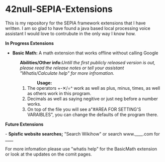 # 42null-SEPIA-Extensions
This is my repository for the SEPIA framework extensions that I have written. I am so glad to have found a java based local processing voice assistant I would love to contrubute in the only way I know how.

<p><b>In Progress Extensions</b>
<ul>
<li><b>Basic Math:</b> A math extension that works offline without calling Google</li>
    <ul>
    <b>Abilities/Other info:</b><i>Untill the first publicly released version is out, please read the release notes or tell your assistant "Whatis/Calculate help" for more infromation.</i>
      <ol><b>⠀⠀⠀Usage:</b>
        <li>The operators +-✕/÷^ work as well as plus, minus, times, as well as others work in this program.</li>
        <li>Decimals as well as saying negitive or just neg before a number works.</li>
        <li>On top of the file you will see a"#AREA FOR SETTING'S VARAIBLES", you can change the defaults of the program there.</li></p>
        </ol>
    </ul>
</ul>
<p><b>Future Extensions</b></p>
- <b>Spisfic website searches;</b> "Search Wikihow" or search www.____.com for ____

For more infomation please use "whatis help" for the BasicMath extension or look at the updates on the comit pages.
